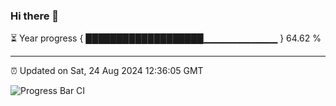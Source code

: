 ### Hi there 👋

⏳ Year progress { ███████████████████▁▁▁▁▁▁▁▁▁▁▁ } 64.62 %

---

⏰ Updated on Sat, 24 Aug 2024 12:36:05 GMT

![Progress Bar CI](https://github.com/ZhaoGui/ZhaoGui/workflows/Progress%20Bar%20CI/badge.svg)
